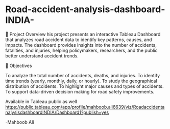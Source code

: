 # Road-accident-analysis-dashboard-INDIA-
📌 Project Overview
his project presents an interactive Tableau Dashboard that analyzes road accident data to identify key patterns, causes, and impacts. The dashboard provides insights into the number of accidents, fatalities, and injuries, helping policymakers, researchers, and the public better understand accident trends.

🎯 Objectives

To analyze the total number of accidents, deaths, and injuries.
To identify time trends (yearly, monthly, daily, or hourly).
To study the geographical distribution of accidents.
To highlight major causes and types of accidents.
To support data-driven decision making for road safety improvements.

Available in Tableau public as well
https://public.tableau.com/app/profile/mahboob.ali6639/viz/RoadaccidentanalysisdashboardINDIA/Dashboard1?publish=yes

-Mahboob Ali
